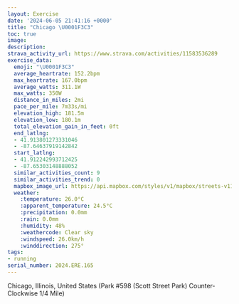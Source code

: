 ```yaml
---
layout: Exercise
date: '2024-06-05 21:41:16 +0000'
title: "Chicago \U0001F3C3"
toc: true
image:
description:
strava_activity_url: https://www.strava.com/activities/11583536289
exercise_data:
  emoji: "\U0001F3C3"
  average_heartrate: 152.2bpm
  max_heartrate: 167.0bpm
  average_watts: 311.1W
  max_watts: 350W
  distance_in_miles: 2mi
  pace_per_mile: 7m33s/mi
  elevation_high: 181.5m
  elevation_low: 180.1m
  total_elevation_gain_in_feet: 0ft
  end_latlng:
  - 41.913801273331046
  - -87.64637919142842
  start_latlng:
  - 41.912242993712425
  - -87.65303148888052
  similar_activities_count: 9
  similar_activities_trend: 0
  mapbox_image_url: https://api.mapbox.com/styles/v1/mapbox/streets-v11/static/path-5+787af2-1.0(e%7Bx~Fdl~uOAkAEm%40IIGW%40Gt%40w%40nAkBP_ALqEFEN%40BCHq%40KwNBmALiAAe%40Ec%40Ae%40Eo%40AmADKLE%5ED%60AAFDDX%40jA%3FtB%40ZH%60%40JRNJPDvAE%5CQNYDe%40CkCC%5DISOQKEYIYAaALIFMXG%5E%3FzBAVB%60%40DNNPLJRF~%40EXCTMLQHYBk%40EcCCQKUIMQKMCk%40D_%40AK%40a%40XIVEt%40Aj%40BhADd%40LTZTPBt%40EXCXKLSJW%40%5DCcCCYIWSWm%40QwARKNI%5EC%5E%3FzBDh%40BLPXHFLBJ%40f%40E%60%40%40VINMN%5BBYAgBEeAEOQWOMMEyABWAq%40QQ%40kA%3Fe%40LSC%5DIo%40BWCw%40FY%3Fk%40D_%40Ce%40FYCo%40%40WGc%40J%5DCg%40Fg%40%40C%40ADBz%40I%5EDdA),pin-s-s+e5b22e(-87.65139,41.91171),pin-s-f+89ae00(-87.64451999999996,41.913830000000026)/auto/800x800?access_token=pk.eyJ1Ijoiam9zaGJlY2ttYW4iLCJhIjoiY205eWR2aDd1MWZ6djJrbXc4a3M0bWZleiJ9.XiG9OWkNcZk2QzjJbxLB4A
  weather:
    :temperature: 26.0°C
    :apparent_temperature: 24.5°C
    :precipitation: 0.0mm
    :rain: 0.0mm
    :humidity: 48%
    :weathercode: Clear sky
    :windspeed: 26.0km/h
    :winddirection: 275°
tags:
- running
serial_number: 2024.ERE.165
---
```

Chicago, Illinois, United States (Park #598 (Scott Street Park) Counter-Clockwise 1/4 Mile)
